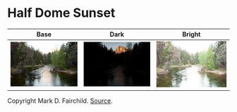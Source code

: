 # Half Dome Sunset

| Base | Dark | Bright |
|:--:|:--:|:--:|
| ![base](5.jpg) | ![dark](1.jpg) | ![bright](7.jpg) |

Copyright Mark D. Fairchild. [Source](http://rit-mcsl.org/fairchild//HDR.html).